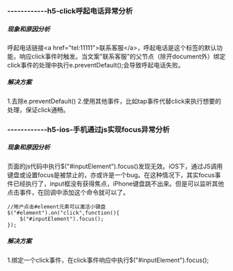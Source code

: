 ### ------------h5-click呼起电话异常分析
##### 现象和原因分析
呼起电话链接\<a href="tel:11111">联系客服\</a>，呼起电话是这个标签的默认功能，响应click事件时触发。当文案"联系客服"的父节点（除开document外）绑定click事件的处理中执行e.preventDefault();会导致呼起电话失败。
##### 解决方案
1.去除e.preventDefault() 
2.使用其他事件，比如tap事件代替click来执行想要的处理，保证click通畅。

 
  
### ------------h5-ios-手机通过js实现focus异常分析
##### 现象和原因分析
页面的js代码中执行$("#inputElement").focus()发现无效。iOS下，通过JS调用键盘或设置focus是被禁止的，亦或许是一个bug。在这种情况下，其实focus事件已经执行了，input框没有获得焦点，iPhone键盘跳不出来。但是可以监听其他点击事件，在回调中添加这个命令就可以了。
```
//用户点击#element元素可以激活小键盘
$("#element").on("click",function(){
	$("#inputElement").focus();
});
```
##### 解决方案
1.绑定一个click事件，在click事件响应中执行$("#inputElement").focus();
